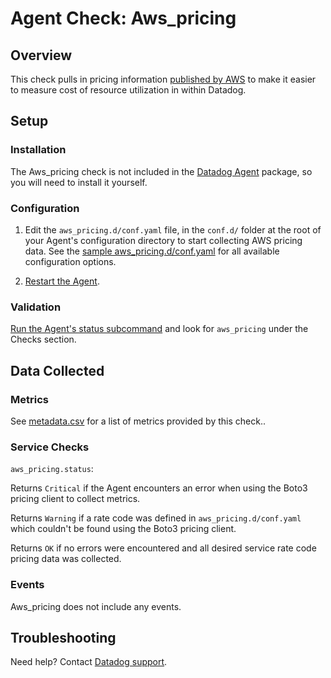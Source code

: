 # Agent Check: Aws_pricing

## Overview

This check pulls in pricing information [published by AWS][1] to make it easier to measure cost of resource utilization in within Datadog.

## Setup

### Installation

The Aws_pricing check is not included in the [Datadog Agent][2] package, so you will
need to install it yourself.

### Configuration

1. Edit the `aws_pricing.d/conf.yaml` file, in the `conf.d/` folder at the root of your Agent's configuration directory to start collecting AWS pricing data. See the [sample aws_pricing.d/conf.yaml][2] for all available configuration options.

2. [Restart the Agent][3].

### Validation

[Run the Agent's status subcommand][4] and look for `aws_pricing` under the Checks section.

## Data Collected

### Metrics

See [metadata.csv][6] for a list of metrics provided by this check..

### Service Checks

`aws_pricing.status`:

Returns `Critical` if the Agent encounters an error when using the Boto3 pricing client to collect metrics.

Returns `Warning` if a rate code was defined in `aws_pricing.d/conf.yaml` which couldn't be found using the Boto3 pricing client.

Returns `OK` if no errors were encountered and all desired service rate code pricing data was collected.

### Events

Aws_pricing does not include any events.

## Troubleshooting

Need help? Contact [Datadog support][5].

[1]: https://aws.amazon.com/pricing/
[2]: https://github.com/DataDog/integrations-core/blob/master/aws_pricing/datadog_checks/aws_pricing/data/conf.yaml.example
[3]: https://docs.datadoghq.com/agent/faq/agent-commands/#start-stop-restart-the-agent
[4]: https://docs.datadoghq.com/agent/faq/agent-commands/#agent-status-and-information
[5]: https://docs.datadoghq.com/help
[6]: ttps://github.com/DataDog/integrations-extras/blob/master/aws_pricing/metadata.csv

